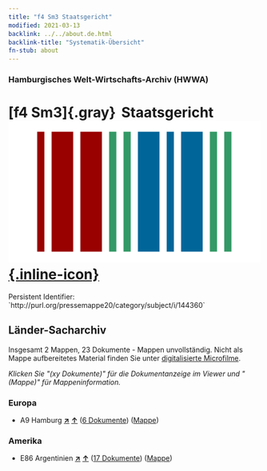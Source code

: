 ```yaml
---
title: "f4 Sm3 Staatsgericht"
modified: 2021-03-13
backlink: ../../about.de.html
backlink-title: "Systematik-Übersicht"
fn-stub: about
---
```


### Hamburgisches Welt-Wirtschafts-Archiv (HWWA)

# [f4 Sm3]{.gray}&#8201; Staatsgericht &#160; [![Wikidata](/images/Wikidata-logo.svg "Wikidata"){.inline-icon}](http://www.wikidata.org/entity/Q104699632)

<div class="hint">Persistent Identifier: `http://purl.org/pressemappe20/category/subject/i/144360`</div>







## Länder-Sacharchiv




Insgesamt 2 Mappen, 23 Dokumente - Mappen unvollständig.
Nicht als Mappe aufbereitetes Material finden Sie unter [digitalisierte Microfilme](/film/h1_sh.de.html).

_Klicken Sie "(xy Dokumente)" für die Dokumentanzeige im Viewer und "(Mappe)" für Mappeninformation._




### Europa

- A9 Hamburg [**&nearr;**](../../../geo/i/140905/about.de.html "Hamburg (alle Mappen)") [**&uarr;**](../../../geo/about.de.html#A9 "Ländersystematik") (<a href="https://pm20.zbw.eu/iiifview/folder/sh/140905,144360" title="über: Hamburg : Staatsgericht" target="_blank">6 Dokumente</a>) ([Mappe](../../../../folder/sh/1409xx/140905/1443xx/144360/about.de.html))

### Amerika

- E86 Argentinien [**&nearr;**](../../../geo/i/141692/about.de.html "Argentinien (alle Mappen)") [**&uarr;**](../../../geo/about.de.html#E86 "Ländersystematik") (<a href="https://pm20.zbw.eu/iiifview/folder/sh/141692,144360" title="über: Argentinien : Staatsgericht" target="_blank">17 Dokumente</a>) ([Mappe](../../../../folder/sh/1416xx/141692/1443xx/144360/about.de.html))








